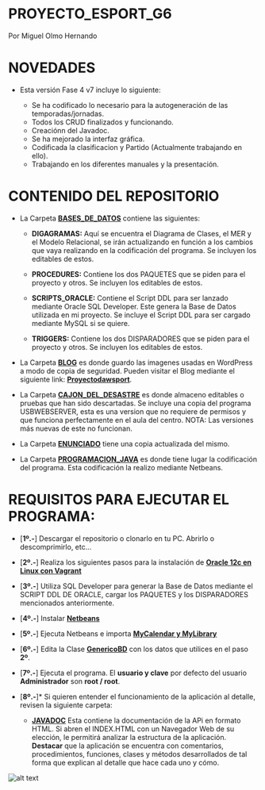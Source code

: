 # PROYECTO_ESPORT_G6
Por Miguel Olmo Hernando

# NOVEDADES

* Esta versión Fase 4 v7 incluye lo siguiente:

	* Se ha codificado lo necesario para la autogeneración de las temporadas/jornadas.
	* Todos los CRUD finalizados y funcionando.
	* Creaciónn del Javadoc.
	* Se ha mejorado la interfaz gráfica.
	* Codificada la clasificacion y Partido (Actualmente trabajando en ello).
	* Trabajando en los diferentes manuales y la presentación.
	

# CONTENIDO DEL REPOSITORIO

* La Carpeta [**BASES_DE_DATOS**](https://github.com/migueloh/PROYECTO_ESPORT_G6/tree/master/BASES_DE_DATOS) contiene las siguientes:

	* **DIGAGRAMAS:** Aquí se encuentra el Diagrama de Clases, el MER y el Modelo Relacional, se irán actualizando en función a los cambios que vaya realizando en la codificación del programa. Se incluyen los editables de estos.
	
	* **PROCEDURES:** Contiene los dos PAQUETES que se piden para el proyecto y otros. Se incluyen los editables de estos.
				
	* **SCRIPTS_ORACLE:** Contiene el Script DDL para ser lanzado mediante Oracle SQL Developer. Este genera la Base de Datos utilizada en mi proyecto.	Se incluye el Script DDL para ser cargado mediante MySQL si se quiere.
	
	* **TRIGGERS:** Contiene los dos DISPARADORES que se piden para el proyecto y otros. Se incluyen los editables de estos.
		

* La Carpeta [**BLOG**](https://github.com/migueloh/PROYECTO_ESPORT_G6/tree/master/BLOG) es donde guardo las imagenes usadas en WordPress a modo de copia de seguridad. Pueden visitar el Blog mediante el siguiente link: [**Proyectodawsport**](https://proyectodawsport.wordpress.com/). 

* La Carpeta [**CAJON_DEL_DESASTRE**](https://github.com/migueloh/PROYECTO_ESPORT_G6/tree/master/CAJON_DEL_DESASTRE) es donde almaceno editables o pruebas que han sido descartadas. Se incluye una copia del programa USBWEBSERVER, esta es una version que no requiere de permisos y que funciona perfectamente en el aula del centro. NOTA: Las versiones más nuevas de este no funcionan.

* La Carpeta [**ENUNCIADO**](https://github.com/migueloh/PROYECTO_ESPORT_G6/tree/master/ENUNCIADO) tiene una copia actualizada del mismo.

* La Carpeta [**PROGRAMACION_JAVA**](https://github.com/migueloh/PROYECTO_ESPORT_G6/tree/master/PROGRAMA_JAVA/ProyectoEsport_MOH) es donde tiene lugar la codificación del programa. Esta codificación la realizo mediante Netbeans.

# REQUISITOS PARA EJECUTAR EL PROGRAMA:

* [**1º.-**] Descargar el repositorio o clonarlo en tu PC. Abrirlo o descomprimirlo, etc...

* [**2º.-**] Realiza los siguientes pasos para la instalación de [**Oracle 12c en Linux con Vagrant**](https://github.com/migueloh/PROYECTO_ESPORT_G6/tree/master/PROGRAMA_JAVA/ProyectoEsport_MOH)

* [**3º.-**] Utiliza SQL Developer para generar la Base de Datos mediante el SCRIPT DDL DE ORACLE, cargar los PAQUETES y los DISPARADORES mencionados anteriormente.

* [**4º.-**] Instalar [**Netbeans**](https://netbeans.org/)

* [**5º.-**] Ejecuta Netbeans e importa [**MyCalendar y MyLibrary**](https://github.com/migueloh/PROYECTO_ESPORT_G6/tree/master/PROGRAMA_JAVA/ProyectoEsport_MOH/src)

* [**6º.-**] Edita la Clase  [**GenericoBD**](https://github.com/migueloh/PROYECTO_ESPORT_G6/blob/master/PROGRAMA_JAVA/ProyectoEsport_MOH/src/ModelBD/GenericoBD.java) con los datos que utilices en el paso **2º**.

* [**7º.-**] Ejecuta el programa. El **usuario y clave** por defecto del usuario **Administrador** son **root / root**.

* [**8º.-**]* Si quieren entender el funcionamiento de la aplicación al detalle, revisen la siguiente carpeta:
	* [**JAVADOC**](https://github.com/migueloh/PROYECTO_ESPORT_G6/tree/master/PROGRAMA_JAVA/ProyectoEsport_MOH/dist/javadoc) Esta contiene la documentación de la APi en formato HTML. Si abren el INDEX.HTML con un Navegador Web de su elección, le permitirá analizar la estructura de la aplicación. **Destacar** que la aplicación se encuentra con comentarios, procedimientos, funciones, clases y métodos desarrollados de tal forma que explican al detalle que hace cada uno y cómo.

![alt text](https://github.com/migueloh/PROYECTO_ESPORT_G6/blob/master/BLOG/Captura1.PNG)
